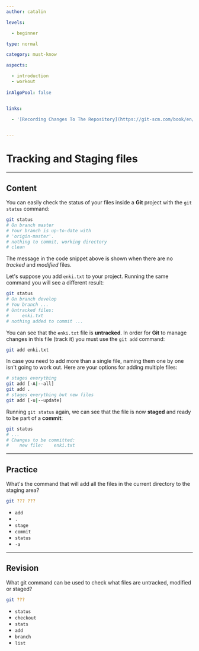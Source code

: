 ```yaml
---
author: catalin

levels:

  - beginner

type: normal

category: must-know

aspects:

  - introduction
  - workout
  
inAlgoPool: false


links:

  - '[Recording Changes To The Repository](https://git-scm.com/book/en/v2/Git-Basics-Recording-Changes-to-the-Repository){website}'


---
```


# Tracking and Staging files

---
## Content

You can easily check the status of your files inside a **Git** project with the `git status` command:
```bash
git status
# On branch master
# Your branch is up-to-date with
# 'origin-master'.
# nothing to commit, working directory
# clean
```
The message in the code snippet above is shown when there are no *tracked* and *modified* files.

Let's suppose you add `enki.txt` to your project. Running the same command you will see a different result: 
```bash
git status
# On branch develop
# You branch ...
# Untracked files:
#     enki.txt
# nothing added to commit ...
```
You can see that the `enki.txt` file is **untracked**. In order for **Git** to manage changes in this file (track it) you must use the `git add` command:
```bash
git add enki.txt
```
In case you need to add more than a single file, naming them one by one isn't going to work out. Here are your options for adding multiple files:
```bash
# stages everything
git add [-A|--all]
git add .
# stages everything but new files
git add [-u|--update]
```
Running `git status` again, we can see that the file is now **staged** and ready to be part of a **commit**:
```bash
git status
# ...
# Changes to be committed:
#    new file:    enki.txt

```

---
## Practice

What's the command that will add all the files in the current directory to the staging area?
```bash
git ??? ???
```


* `add`
* `.`
* `stage`
* `commit`
* `status`
* `-a`

---
## Revision

What git command can be used to check what files are untracked, modified or staged?

```bash
git ???
```

* `status`
* `checkout`
* `stats`
* `add`
* `branch`
* `list`

 
 
 
